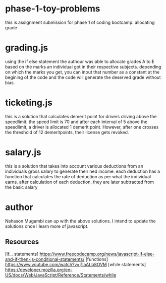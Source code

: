 # phase-1-toy-problems
this is assignment submission for phase 1 of coding bootcamp.
allocating grade

# grading.js
using the if else statement the authour was able to allocate grades A to E based on the marks an individual got in their respective subjects.
depending on which the marks you get, you can input that number as a constant at the begining of the code and the code will generate the deserved grade without bias.

# ticketing.js
this is a solution that calculates demerit point for drivers driving above the speedlimit. the speed limit is 70 and after each interval of 5 above the speedlimit, a driver is allocated 1 demerit point. However, after one crosses the threshold of 12 demeritpoints, their license gets revoked. 

# salary.js
this is a solution that takes into account various deductions from an individuals gross salary to generate their ned income. each deduction has a function that calculates the rate of deduction as per what the individual earns. after calculation of each deduction, they are later subtracted from the basic salary

# author
Nahason Mugambi can up with the above solutions. I intend to update the solutions once I learn more of javascript.

## Resources
[if... statements] https://www.freecodecamp.org/news/javascript-if-else-and-if-then-js-conditional-statements/
[functions] https://www.youtube.com/watch?v=j1laALb8OVM
[while statements] https://developer.mozilla.org/en-US/docs/Web/JavaScript/Reference/Statements/while
